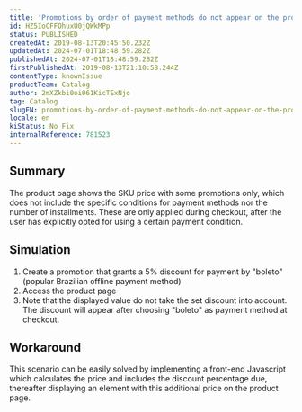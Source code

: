 ```yaml
---
title: 'Promotions by order of payment methods do not appear on the product page'
id: HZ5IoCFFOhuxU0jQWkMPp
status: PUBLISHED
createdAt: 2019-08-13T20:45:50.232Z
updatedAt: 2024-07-01T18:48:59.282Z
publishedAt: 2024-07-01T18:48:59.282Z
firstPublishedAt: 2019-08-13T21:10:58.244Z
contentType: knownIssue
productTeam: Catalog
author: 2mXZkbi0oi061KicTExNjo
tag: Catalog
slugEN: promotions-by-order-of-payment-methods-do-not-appear-on-the-product-page
locale: en
kiStatus: No Fix
internalReference: 781523
---
```


## Summary


The product page shows the SKU price with some promotions only, which does not include the specific conditions for payment methods nor the number of installments. These are only applied during checkout, after the user has explicitly opted for using a certain payment condition.



##

## Simulation




1. Create a promotion that grants a 5% discount for payment by "boleto" (popular Brazilian offline payment method)
2. Access the product page
3. Note that the displayed value do not take the set discount into account. The discount will appear after choosing "boleto" as payment method at checkout.



##

## Workaround



This scenario can be easily solved by implementing a front-end Javascript which calculates the price and includes the discount percentage due, thereafter displaying an element with this additional price on the product page.








